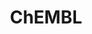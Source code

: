 ---
bigquery: https://console.cloud.google.com/bigquery?p=patents-public-data&d=ebi_chembl&page=dataset
citation: '"The ChEMBL database in 2017." Anna Gaulton, Anne Hersey, Michał Nowotka,
  A Patrícia Bento, Jon Chambers, David Mendez, Prudence Mutowo, Francis Atkinson,
  Louisa J Bellis, Elena Cibrián-Uhalte, Mark Davies, Nathan Dedman, Anneli Karlsson,
  María Paula Magariños, John P Overington, George Papadatos, Ines Smit, Andrew R
  Leach Nucleic acids Research (2017) 45 (Database Issue), D945-D954'
contributors: European Bioinformatics Institute
cost: None
description: ChEMBL Data is a manually curated database of small molecules used in
  drug discovery, including information about existing patented drugs.
documentation: 'schema: https://www.ebi.ac.uk/chembl/db_schema


  '
last_edit: Mon, 04 Apr 2022 19:07:30 GMT
location: https://console.cloud.google.com/marketplace/product/google_patents_public_datasets/chembl
maintained_by: EMBL-EBI, an outstation of European Molecular Biology Laboratory
related_publications: '

  ChEMBL: towards direct deposition of bioassay data.


  Mendez D, Gaulton A, Bento AP, Chambers J, De Veij M, Félix E, Magariños MP, Mosquera
  JF, Mutowo P, Nowotka M, Gordillo-Marañón M, Hunter F, Junco L, Mugumbate G, Rodriguez-Lopez
  M, Atkinson F, Bosc N, Radoux CJ, Segura-Cabrera A, Hersey A, Leach AR.


  — Nucleic Acids Res. 2019; 47(D1):D930-D940. doi: 10.1093/nar/gky1075

  '
schema_fields: '[''drugind_id'', ''abstract'', ''num_ro5_violations'', ''record_id'',
  ''acd_most_apka'', ''path'', ''comp_go_id'', ''data_validity_comment'', ''topical'',
  ''standard_type'', ''mecref_id'', ''num_alerts'', ''withdrawn_flag'', ''le'', ''level3'',
  ''rgid'', ''clo_id'', ''chebi_par_id'', ''direct_interaction'', ''class_level'',
  ''standard_relation'', ''trade_name'', ''l7'', ''mechanism_of_action'', ''publication_number'',
  ''tbl'', ''mc_tax_id'', ''go_id'', ''creation_date'', ''assay_source'', ''sei'',
  ''biocomp_id'', ''idx'', ''assay_class_id'', ''sequence'', ''prediction_method'',
  ''published_type'', ''l1'', ''full_molformula'', ''bto_id'', ''source_domain_id'',
  ''volume'', ''applicant_full_name'', ''bao_endpoint'', ''standard_units'', ''relationship'',
  ''met_conversion'', ''atc_code'', ''stem'', ''tissue_id'', ''smarts'', ''molfile'',
  ''cell_name'', ''hrac_class_id'', ''class_type'', ''comp_class_id'', ''standard_inchi_key'',
  ''usan_stem'', ''oc_id'', ''usan_substem'', ''bei'', ''first_approval'', ''stem_class'',
  ''metref_id'', ''isoform'', ''issue'', ''num_lipinski_ro5_violations'', ''psa'',
  ''ddd_admr'', ''drug_substance_flag'', ''hbd'', ''published_units'', ''mutation'',
  ''status'', ''warning_class'', ''patent_id'', ''last_page'', ''caloha_id'', ''level2'',
  ''pubmed_id'', ''binding_site_comment'', ''set_name'', ''indication_class'', ''product_id'',
  ''assay_id'', ''major_class'', ''enzyme_tid'', ''withdrawn_reason'', ''homologue'',
  ''withdrawn_country'', ''src_compound_id'', ''related_tid'', ''normal_range_min'',
  ''standard_text_value'', ''cx_logp'', ''pathway_key'', ''sitecomp_id'', ''target_desc'',
  ''cx_most_bpka'', ''assay_type'', ''patent_no'', ''ddd_units'', ''short_name'',
  ''assay_category'', ''cx_most_apka'', ''mesh_heading'', ''ingredient'', ''cell_source_tax_id'',
  ''withdrawn_class'', ''tid_fixed'', ''cell_source_tissue'', ''parent_type'', ''cl_lincs_id'',
  ''approval_date'', ''mechanism_comment'', ''l4'', ''standard_upper_value'', ''assay_tissue'',
  ''upper_value'', ''acd_logp'', ''targcomp_id'', ''ddd_value'', ''warning_country'',
  ''natural_product'', ''level3_description'', ''parent_go_id'', ''level1'', ''cellosaurus_id'',
  ''targrel_id'', ''text_value'', ''molregno'', ''pathway_id'', ''company'', ''protein_class_synonym'',
  ''mw_monoisotopic'', ''warning_description'', ''smid'', ''hbd_lipinski'', ''parameter_type'',
  ''updated_by'', ''l2'', ''uo_units'', ''source'', ''parent_id'', ''chirality'',
  ''ddd_comment'', ''stat'', ''black_box_warning'', ''first_page'', ''patent_expire_date'',
  ''acd_most_bpka'', ''l5'', ''mol_hrac_id'', ''full_mwt'', ''protein_class_desc'',
  ''l8'', ''as_id'', ''comments'', ''compound_key'', ''mesh_id'', ''met_id'', ''year'',
  ''title'', ''ad_type'', ''withdrawn_year'', ''ref_url'', ''co_stem_id'', ''molsyn_id'',
  ''species_group_flag'', ''cell_description'', ''mc_target_accession'', ''ridx'',
  ''variant_id'', ''assay_subcellular_fraction'', ''compsyn_id'', ''compd_id'', ''site_residues'',
  ''res_stem_id'', ''ass_cls_map_id'', ''doi'', ''accession'', ''molecular_mechanism'',
  ''start_position'', ''selectivity_comment'', ''standard_inchi'', ''uberon_id'',
  ''sequence_md5sum'', ''mol_irac_id'', ''updated_on'', ''disease_efficacy'', ''enzyme_name'',
  ''hrac_code'', ''aidx'', ''protein_class_id'', ''delist_flag'', ''drug_product_flag'',
  ''frac_code'', ''tax_id'', ''submission_date'', ''relationship_type'', ''innovator_company'',
  ''lle'', ''patent_use_code'', ''mw_freebase'', ''db_version'', ''confidence_score'',
  ''units'', ''compound_name'', ''definition'', ''frac_class_id'', ''version'', ''entity_type'',
  ''molecule_type'', ''warning_year'', ''assay_desc'', ''ro3_pass'', ''db_source'',
  ''structure_type'', ''tid'', ''availability_type'', ''active_molregno'', ''oral'',
  ''description'', ''therapeutic_flag'', ''dosed_ingredient'', ''cell_ontology_id'',
  ''last_active'', ''parenteral'', ''qed_weighted'', ''assay_strain'', ''published_relation'',
  ''cell_source_organism'', ''met_comment'', ''curation_comment'', ''orig_description'',
  ''l3'', ''acd_logd'', ''heavy_atoms'', ''entity_id'', ''end_position'', ''cell_id'',
  ''formulation_id'', ''mc_target_type'', ''activity_count'', ''target_mapping'',
  ''usan_stem_definition'', ''efo_term'', ''assay_tax_id'', ''doc_type'', ''confidence'',
  ''synonyms'', ''activity_id'', ''ref_id'', ''authors'', ''standard_value'', ''domain_description'',
  ''inorganic_flag'', ''hba_lipinski'', ''doc_id'', ''parameter_value'', ''usan_year'',
  ''src_assay_id'', ''pref_name'', ''irac_class_id'', ''research_stem'', ''prodrug'',
  ''priority'', ''domain_name'', ''syn_type'', ''level4_description'', ''who_extra'',
  ''warning_id'', ''site_id'', ''domain_id'', ''nda_type'', ''country'', ''domain_type'',
  ''polymer_flag'', ''level5'', ''prod_pat_id'', ''strength'', ''subgroup'', ''aspect'',
  ''bao_id'', ''hba'', ''toid'', ''site_name'', ''cidx'', ''log_id'', ''level1_description'',
  ''ap_id'', ''who_name'', ''src_short_name'', ''job_id'', ''ddd_id'', ''result_flag'',
  ''cpd_str_alert_id'', ''warning_type'', ''organism'', ''assay_param_id'', ''annotation'',
  ''mc_target_name'', ''potential_duplicate'', ''level4'', ''alert_set_id'', ''irac_code'',
  ''warnref_id'', ''level2_description'', ''actsm_id'', ''l6'', ''predbind_id'', ''usan_stem_id'',
  ''assay_test_type'', ''relationship_desc'', ''published_value'', ''target_type'',
  ''route'', ''journal'', ''chembl_id'', ''metabolite_record_id'', ''molecular_species'',
  ''mol_atc_id'', ''canonical_smiles'', ''first_in_class'', ''name'', ''bao_format'',
  ''label'', ''parent_molregno'', ''drug_record_id'', ''efo_id'', ''previous_company'',
  ''alert_name'', ''helm_notation'', ''max_phase_for_ind'', ''value'', ''dosage_form'',
  ''curated_by'', ''assay_organism'', ''mec_id'', ''mol_frac_id'', ''standard_flag'',
  ''component_synonym'', ''component_id'', ''src_id'', ''action_type'', ''component_type'',
  ''rtb'', ''aromatic_rings'', ''qudt_units'', ''protclasssyn_id'', ''std_act_id'',
  ''active_ingredient'', ''relation'', ''alert_id'', ''alogp'', ''indref_id'', ''mc_organism'',
  ''max_phase'', ''src_description'', ''assay_cell_type'', ''cx_logd'', ''downgraded'',
  ''activity_comment'', ''ref_type'', ''pchembl_value'', ''normal_range_max'', ''substrate_record_id'',
  ''type'']'
shortname: chembl
tags:
- biotechnology
- health
- chemical
- bioinformatics
- medical
terms_of_use: CC BY-SA 3.0
title: ChEMBL
uuid: e232a192-965c-4ec9-904c-155b6dfe56c5
---